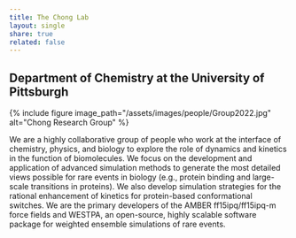 ```yaml
---
title: The Chong Lab
layout: single
share: true
related: false
---
```

## Department of Chemistry at the University of Pittsburgh

{% include figure image_path="/assets/images/people/Group2022.jpg" alt="Chong Research Group" %}

We are a highly collaborative group of people who work at the interface of chemistry, physics, and biology to explore the role of dynamics and kinetics in the function of biomolecules. We focus on the development and application of advanced simulation methods to generate the most detailed views possible for rare events in biology (e.g., protein binding and large-scale transitions in proteins). We also develop simulation strategies for the rational enhancement of kinetics for protein-based conformational switches. We are the primary developers of the AMBER ff15ipq/ff15ipq-m force fields and WESTPA, an open-source, highly scalable software package for weighted ensemble simulations of rare events.

